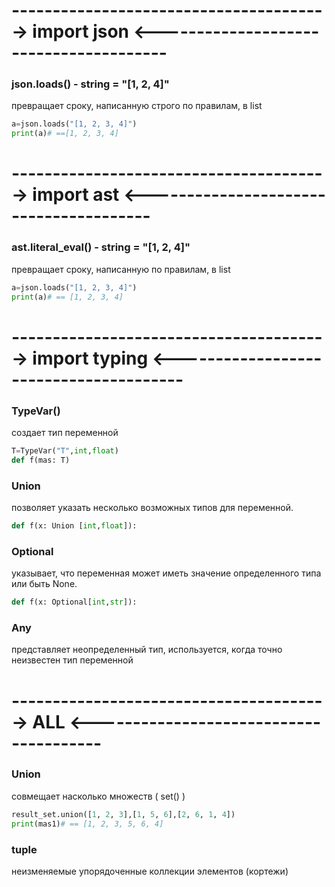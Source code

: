 # --------------------------------------->  import json  <---------------------------------------
### json.loads(<string>) - string = "[1, 2, 4]"
превращает сроку, написанную строго по правилам, в list
```Python
a=json.loads("[1, 2, 3, 4]")
print(a)# ==[1, 2, 3, 4]
```


# --------------------------------------->  import ast   <---------------------------------------
### ast.literal_eval(<string>) - string = "[1, 2, 4]"
превращает сроку, написанную по правилам, в list
```Python
a=json.loads("[1, 2, 3, 4]")
print(a)# == [1, 2, 3, 4]
```
# ---------------------------------------> import typing <---------------------------------------
### TypeVar()
создает тип переменной
```Python
T=TypeVar("T",int,float)
def f(mas: T)
```
### Union
позволяет указать несколько возможных типов для переменной.
```Python
def f(x: Union [int,float]):
```
### Optional
указывает, что переменная может иметь значение определенного типа или быть None.
```Python
def f(x: Optional[int,str]):
```

### Any
представляет неопределенный тип, используется, когда точно неизвестен тип переменной
# --------------------------------------->      ALL     <---------------------------------------
### Union
совмещает насколько множеств ( set() )
```Python
result_set.union([1, 2, 3],[1, 5, 6],[2, 6, 1, 4])
print(mas1)# == [1, 2, 3, 5, 6, 4]
```

### tuple
неизменяемые упорядоченные коллекции элементов (кортежи)
